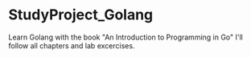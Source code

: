 # StudyProject_Golang
Learn Golang with the book "An Introduction to Programming in Go"
I'll follow all chapters and lab excercises. 

